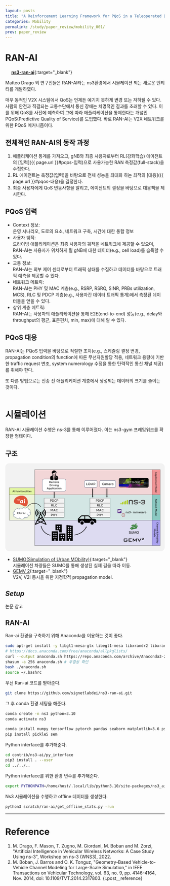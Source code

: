```yaml
---
layout: posts
title: "A Reinforcement Learning Framework for PQoS in a Teleoperated Driving Scenario"
categories: Mobility
permalink: /study/paper_review/mobility_001/
prev: paper_review
---
```

# RAN-AI

<a href ="https://github.com/signetlabdei/ns3-ran-ai" target="_blank" rel="noopener noreferrer"><img src="https://img.icons8.com/ios-glyphs/120/null/github.png" width="15" height="15" style="box-shadow:none;"></a> [**ns3-ran-ai**](https://github.com/signetlabdei/ns3-ran-ai){:target="_blank"}

Matteo Drago 외 연구진들은 RAN-AI라는 ns3환경에서 시뮬레이션 되는 새로운 엔티티를 개발하였다.

매우 동적인 V2X 시스템에서 QoS는 언제든 예기치 못하게 변경 또는 저하될 수 있다. 사람의 안전과 직결되는 교통수단에서 통신 장애는 치명적인 결과를 초래할 수 있다. 이를 위해 QoS를 사전에 예측하여 그에 따라 애플리케이션을 통제한다는 개념인 PQoS(Predictive Quality of Service)를 도입했다. 바로 RAN-AI는 V2X 네트워크를 위한 PQoS 메커니즘이다.

## 전체적인 RAN-AI의 동작 과정

1. 애플리케이션 통계를 가져오고, gNB와 최종 사용자로부터 RL(강화학습) 에이전트의 [입력]({{ page.url }}#pqos-입력)으로 사용가능한 RAN 측정값(full-stack)을 수집한다.
2. RL 에이전트는 측정값(입력)을 바탕으로 전체 성능을 최대화 하는 최적의 [대응]({{ page.url }}#pqos-대응)을 결정한다.
3. 최종 사용자에게 QoS 변동사항을 알리고, 에이전트의 결정을 바탕으로 대응책을 제시한다.

## PQoS **입력**

- Context 정보:<br>
    운영 시나리오, 도로의 요소, 네트워크 구축, 시간에 대한 통합 정보
- 사용자 궤적:<br>
    드라이빙 애플리케이션은 최종 사용자의 궤적을 네트워크에 제공할 수 있으며, RAN-AI는 사용자가 위치하게 될 gNB에 대한 데이터(e.g., cell load)를 습득할 수 있다.
- 교통 정보:<br>
    RAN-AI는 외부 제어 센터로부터 트래픽 상태를 수집하고 데이터를 바탕으로 트래픽 예측을 제공할 수 있다.
- 네트워크 메트릭:<br>
    RAN-AI는 PHY 및 MAC 계층(e.g., RSRP, RSRQ, SINR, PRBs utilization, MCS), RLC 및 PDCP 계층(e.g., 사용자간 데이터 트래픽 통계)에서 측정된 데이터들을 얻을 수 있다.
- 상위 계층 메트릭:<br>
    RAN-AI는 사용자의 애플리케이션을 통해 E2E(end-to-end) 성능(e.g., delay와 throughput의 평균, 표준편차, min, max)에 대해 알 수 있다.

## PQoS **대응**

RAN-AI는 PQoS 입력을 바탕으로 적절한 조치(e.g., 스케쥴링 결정 변경, propagation condition의 function에 따른 무선자원할당 적용, 네트워크 용량에 기반한 traffic request 변조, system numerology 수정을 통한 탄력적인 통신 채널 제공)를 취해야 한다.

또 다른 방법으로는 전송 전 애플리케이션 계층에서 생성되는 데이터의 크기를 줄이는 것이다.
<br><br>

# 시뮬레이션

RAN-AI 시뮬레이션 수행은 ns-3를 통해 이루어졌다. 이는 ns3-gym 프레임워크를 확장한 형태이다.

## 구조

<img class="modal img__medium" src="/_pages/study/paper_review/images/mobility_001/1.png" alt="<b>[Fig. 1]</b> O-RAN 호환 architecture 및 workflow <a href='#Reference'>[1]</a>."/>

- [SUMO(Simulation of Urban MObility)](https://eclipse.dev/sumo/){:target="_blank"}<br>
    시뮬레이션 차량들은 SUMO를 통해 생성된 실제 길을 따라 이동.
- [GEMV 2](https://vehicle2x.net/){:target="_blank"}<br>
    V2V, V2I 통시을 위한 지정학적 propagation model.<br>

## *Setup*

논문 참고



<!-- ## SUMO

먼저 OpenStreetMap과 같은 오픈소스 지도에서 osm 파일을 가져온다.

<img class="modal img__medium" src="/_pages/study/paper_review/images/mobility_001/2.png" alt="<b>[Fig. 2]</b> OpenStreetMap으로 지도 파일 내보내기."/>

‘내보내기’ 버튼을 눌러 직접 파일을 저장할 수도 있고,

```bash
wget -O inputPolygon/SanFrancisco.osm “https://api.openstreetmap.org/api/0.6/map?bbox=-122.4115,37.7814,-122.3899,37.7965"
```

으로 CLI를 통해 받아오는 것도 가능하다. 그런데 이때 파일을 'inputPolygon' 디렉토리에 저장하는 것은 GEMV [다운로드](https://vehicle2x.net/download/){:target="_blank"}를 완료한 상태에서 하는건데, 다른 디렉토리에서 먼저 아래 과정을 수행하고 파일들을 나중에 'inputPolygon' 으로 복사해도 상관은 없다.

이렇게 해서 저장된 `.osm` 파일을 xml 파일로 변환해주어야 한다. SUMO에는 여러 종류의 xml 파일이 있는데, 교통 인프라 네트워크인 `net.xml`, 루트 파일인 `trips.xml` 및 `rou.xml` 등이 있다. 우선 netconfverter를 이용하여 osm 파일을 `net.xml` 파일로 변환해 주어야 한다.

```bash
netconvert --osm inputPolygon/ SanFrancisco.osm -o inputPolygon/SanFrancisco.net.xml --geometry.remove --ramps.guess --junctions.join --tls.guess-signals --tls.discard-simple --tls.join --remove-edges.by-type railway.subway
```

<img class="modal img__medium" src="/_pages/study/paper_review/images/mobility_001/3.png" alt="<b>[Fig. 3]</b> SUMO-gui를 통해 확인한 SanFrancisco.net.xml."/>

그 후 `randomTrips.py`를 이용해 랜덤하게 차량들의 경로를 생성하고, `trips.xml` 로 저장한다. 이 때 차량의 개수를 저장해준다.

```bash
randomTrips.py -n inputPolygon/ SanFrancisco.net.xml -e 20 -o inputPolygon/SanFrancisco.trips.xml
```

그 후 duarouter를 이용해 `rou.xml` 파일을 생성한다.

```bash
duarouter -n inputPolygon/SanFrancisco.net.xml --route-files inputPolygon/SanFrancisco.trips.xml -o inputPolygon/SanFrancisco.rou.xml --ignore-errors
```

시뮬레이션에 필요한 파일 경로와 같은 기본 정보나 시뮬레이션 시간 등의 파라미터는 `sumo.cfg` 파일에 저장해 준 후, 이 `sumo.cfg` 파일을 이용해 SUMO simulation을 실행한다.

```bash
sumo -c SanFrancisco.sumo.cfg
```

위 `SanFrancisco.sumo.cfg` 파일에서 알 수 있듯 시뮬레이션 결과는 inputMobilitySUMO 폴더 안에 `SanFrancisco-mobility-trace.xml` 파일로 저장된다.

그럼 이제 matlab으로 GEMV 시뮬레이션을 실행할 준비가 된것이다.

## GEMV

만들어 둔 xml 파일을 돌리기 위해 우선 `simSetting.m` 파일에 SanFracisco case를 추가해주고, 시뮬레이션을 실행한다.

```matlab
>> runSimulation
```

시뮬레이션이 완료되면 kml 파일과 csv 파일이 'outputKML', 'outputSim' 디렉토리에 저장된다.

Kml 파일은 구글어스로 시각화 할 수 있다.


<div class="post__stage-container">
    <div class="post__stage">
        <img class="modal img__medium" src="/_pages/study/paper_review/images/mobility_001/4.png" alt="<b>[Fig. 4]</b> Busan."/>
    </div>
    <div class="post__stage">
        <img class="modal img__medium" src="/_pages/study/paper_review/images/mobility_001/5.png" alt="<b>[Fig. 5]</b> San Francisco."/>
    </div>
</div> -->



## RAN-AI

Ran-ai 환경을 구축하기 위해 Anaconda를 이용하는 것이 좋다.

```bash
sudo apt-get install -y libgl1-mesa-glx libegl1-mesa libxrandr2 libxrandr2 libxss1 libxcursor1 libxcomposite1 libasound2 libxi6 libxtst6
# https://docs.anaconda.com/free/anaconda/allpkglists/
curl --output anaconda.sh https://repo.anaconda.com/archive/Anaconda3-2024.02-1-Linux-x86_64.sh
shasum -a 256 anaconda.sh # 무결성 확인
bash ./anaconda.sh
source ~/.bashrc
```

우선 Ran-ai 코드를 받아준다.

```bash
git clone https://github.com/signetlabdei/ns3-ran-ai.git
```

그 후 conda 환경 세팅을 해준다.

```bash
conda create -n ns3 python=3.10
conda activate ns3
```

```bash
conda install numpy tensorflow pytorch pandas seaborn matplotlib=3.6 psutil ipywidgets conda-forge::tikzplotlib
pip install pickle5 sem
```

Python interface를 추가해준다.

```bash
cd contrib/ns3-ai/py_interface
pip3 install . --user
cd ../../..
```

Python interface를 위한 환경 변수를 추가해준다.

```bash
export PYTHONPATH=/home/host/.local/lib/python3.10/site-packages/ns3_ai-0.0.2-py3.10-linux-x86_64.egg:$ PYTHONPATH
```

Ns3 시뮬레이션을 수행하고 offline 데이터를 생성한다.

```bash
python3 scratch/ran-ai/get_offline_stats.py -run
```





---
# <a name="Reference"></a>Reference

1. M. Drago, F. Mason, T. Zugno, M. Giordani, M. Boban and M. Zorzi, "Artificial Intelligence in Vehicular Wireless Networks: A Case Study Using ns-3", Workshop on ns-3 (WNS3), 2022.
2. M. Boban, J. Barros and O. K. Tonguz, "Geometry-Based Vehicle-to-Vehicle Channel Modeling for Large-Scale Simulation," in IEEE Transactions on Vehicular Technology, vol. 63, no. 9, pp. 4146-4164, Nov. 2014, doi: 10.1109/TVT.2014.2317803.
{:.post__reference}


